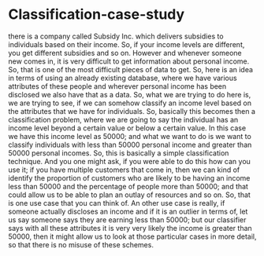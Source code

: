 # Classification-case-study
there is a company called Subsidy Inc. which delivers subsidies to individuals based on their income. So, if your income levels are different, you get different subsidies and so on. However and whenever someone new comes in, it is very difficult to get information about personal income. So, that is one of the most difficult pieces of data to get. So, here is an idea in terms of using an already  existing database, where we have various attributes of these people and wherever personal income has been disclosed we also have that as a data. So, what we are trying to do here is, we are trying to see, if we can somehow classify an income level based on the attributes that we have for individuals. So, basically this becomes then a classification problem, where we are going to say the individual has an income level beyond a certain value or below a certain value. In this case we have this income level as 50000; and what we want to do is we want to classify individuals with less than 50000 personal income and greater than 50000 personal incomes. So, this is basically a simple classification technique. And you one might ask, if you were able to do this how can you use it; if you have multiple customers that come in, then we can kind of identify the proportion of customers who are likely to be having an income less than 50000 and the percentage of people more than 50000; and that could allow us to be able to plan an outlay of resources and so on. So, that is one use case that you can think of. An other use case is really, if someone actually discloses an income and if it is an outlier in terms of, let us say someone says they are earning less than 50000; but our classifier says with all these attributes it is very very likely the income is greater than 50000, then it might allow us to look at those particular cases in more detail, so that there is no misuse of these schemes.
